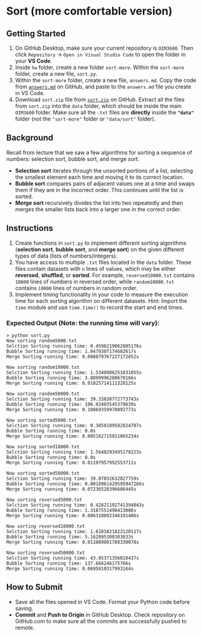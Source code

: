# Sort (more comfortable version)

## Getting Started

1. On GitHub Desktop, make sure your current repository is `OIM3600`. Then click `Repository` -> `Open in Visual Studio Code` to open the folder in your **VS Code**.
2. Inside `hw` folder, create a new folder `sort-more`. Within the `sort-more` folder, create a new file, `sort.py`.
3. Within the `sort-more` folder, create a new file, `answers.md`. Copy the code from [`answers.md`](./sort-more/answers.md) on GitHub, and paste to the `answers.md` file you create in VS Code.
4. Download `sort.zip` file from [`sort.zip`](./sort-more/sort.zip) on GitHub. Extract all the files from `sort.zip` into the `data` folder, which should be inside the main `OIM3600` folder. Make sure all the `.txt` files are **directly** inside the **`"data"`** folder (not the `"sort-more"` folder or `"data/sort"` folder).

## Background

Recall from lecture that we saw a few algorithms for sorting a sequence of numbers: selection sort, bubble sort, and merge sort.

- **Selection sort** iterates through the unsorted portions of a list, selecting the smallest element each time and moving it to its correct location.
- **Bubble sort** compares pairs of adjacent values one at a time and swaps them if they are in the incorrect order. This continues until the list is sorted.
- **Merge sort** recursively divides the list into two repeatedly and then merges the smaller lists back into a larger one in the correct order.

## Instructions

1. Create functions in `sort.py` to implement different sorting algorithms (**selection sort**, **bubble sort**, and **merge sort**) on the given different types of data (lists of numbers/integers).
2. You have access to multiple `.txt` files located in the `data` folder. These files contain datasets with `n` lines of values, which may be either **reversed**, **shuffled**, or **sorted**. For example, `reversed10000.txt` contains `10000` lines of numbers in reversed order, while `random10000.txt` contains `10000` lines of numbers in random order.
3. Implement timing functionality in your code to measure the execution time for each sorting algorithm on different datasets. Hint: Import the `time` module and use `time.time()` to record the start and end times.

### Expected Output (Note: the running time will vary):

```shell
> python sort.py
Now sorting random5000.txt
Selction Sorting running time: 0.4596219062805176s
Bubble Sorting running time: 1.0479307174682617s
Merge Sorting running time: 0.008079767227172852s

Now sorting random10000.txt
Selction Sorting running time: 1.5340986251831055s
Bubble Sorting running time: 3.8899996280670166s
Merge Sorting running time: 0.01825714111328125s

Now sorting random50000.txt
Selction Sorting running time: 39.33838772773743s
Bubble Sorting running time: 106.02403545379639s
Merge Sorting running time: 0.10869359970092773s

Now sorting sorted5000.txt
Selction Sorting running time: 0.3858189582824707s
Bubble Sorting running time: 0.0s
Merge Sorting running time: 0.005162715911865234s

Now sorting sorted10000.txt
Selction Sorting running time: 1.5648293495178223s
Bubble Sorting running time: 0.0s
Merge Sorting running time: 0.01197957992553711s

Now sorting sorted50000.txt
Selction Sorting running time: 39.07032632827759s
Bubble Sorting running time: 0.0018961429595947266s
Merge Sorting running time: 0.07236528396606445s

Now sorting reversed5000.txt
Selction Sorting running time: 0.42821192741394043s
Bubble Sorting running time: 1.3187551498413086s
Merge Sorting running time: 0.006318092346191406s

Now sorting reversed10000.txt
Selction Sorting running time: 1.6181821823120117s
Bubble Sorting running time: 5.162095308303833s
Merge Sorting running time: 0.011089801788330078s

Now sorting reversed50000.txt
Selction Sorting running time: 43.05371356010437s
Bubble Sorting running time: 137.666246175766s
Merge Sorting running time: 0.0695810317993164s
```

## How to Submit

- Save all the files opened in VS Code. Format your Python code before saving.
- **Commit** and **Push to Origin** in GitHub Desktop. Check repository on GitHub.com to make sure all the commits are successfully pushed to remote.
